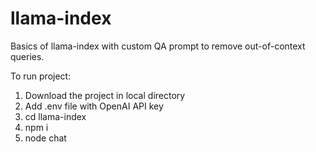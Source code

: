 # llama-index
Basics of llama-index with custom QA prompt to remove out-of-context queries.

To run project:
1. Download the project in local directory
2. Add .env file with OpenAI API key
3. cd llama-index
4. npm i
5. node chat
